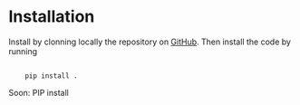 Installation
============

Install by clonning locally the repository on [GitHub](https://github.com/jpinedaf/velocity_tools).
Then install the code by running

<code>
    pip install .
</code>

Soon: PIP install